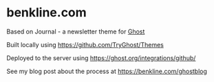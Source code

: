 # benkline.com
Based on Journal - a newsletter theme for [Ghost](http://github.com/tryghost/ghost/)

Built locally using https://github.com/TryGhost/Themes

Deployed to the server using https://ghost.org/integrations/github/

See my blog post about the process at https://benkline.com/ghostblog